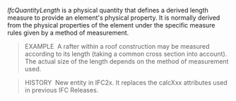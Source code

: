 _IfcQuantityLength_ is a physical quantity that defines a derived length measure to provide an element's physical property. It is normally derived from the physical properties of the element under the specific measure rules given by a method of measurement.

> EXAMPLE&nbsp; A rafter within a roof construction may be measured according to its length (taking a common cross section into account). The actual size of the length depends on the method of measurement used.

> HISTORY&nbsp; New entity in IFC2x. It replaces the calcXxx attributes used in previous IFC Releases.